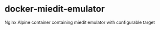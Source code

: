 # docker-miedit-emulator
Nginx Alpine container containing miedit emulator with configurable target
